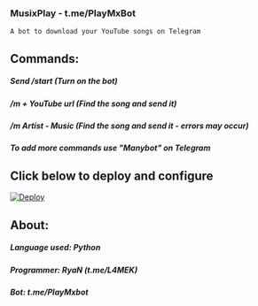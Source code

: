 ### MusixPlay - t.me/PlayMxBot
```
A bot to download your YouTube songs on Telegram
```

## Commands: 
##### Send /start (Turn on the bot)
##### /m + YouTube url (Find the song and send it)
##### /m Artist - Music (Find the song and send it - errors may occur)
##### To add more commands use "Manybot" on Telegram

## Click below to deploy and configure
 [![Deploy](https://www.herokucdn.com/deploy/button.svg)](https://heroku.com/deploy?template=https://github.com/L4MEK/MusixPlay)

## About:
##### Language used: Python
##### Programmer: RyaN (t.me/L4MEK)
##### Bot: t.me/PlayMxbot
